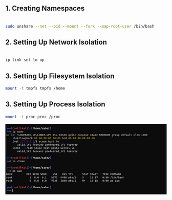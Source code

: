 ## 1.  Creating Namespaces
```bash

sudo unshare --net --pid --mount --fork --map-root-user /bin/bash


```
## 2.  Setting Up Network Isolation

```bash

ip link set lo up


```
## 3.   Setting Up Filesystem Isolation

```bash
mount -t tmpfs tmpfs /home


```

## 3.    Setting Up Process Isolation

```bash
mount -t proc proc /proc


```
![alt text](image-1.png)